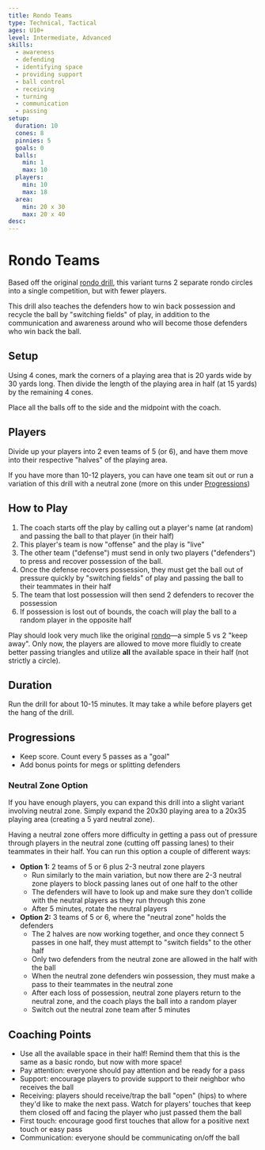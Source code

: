 ```yaml
---
title: Rondo Teams
type: Technical, Tactical
ages: U10+
level: Intermediate, Advanced
skills:
  - awareness
  - defending
  - identifying space
  - providing support
  - ball control
  - receiving
  - turning
  - communication
  - passing
setup:
  duration: 10
  cones: 8
  pinnies: 5
  goals: 0
  balls:
    min: 1
    max: 10
  players:
    min: 10
    max: 18
  area:
    min: 20 x 30
    max: 20 x 40
desc:
---
```


# Rondo Teams

Based off the original [rondo drill](rondo.md), this variant turns 2 separate rondo circles into a single competition, but with fewer players.

This drill also teaches the defenders how to win back possession and recycle the ball by "switching fields" of play, in addition to the communication and awareness around who will become those defenders who win back the ball.

## Setup

Using 4 cones, mark the corners of a playing area that is 20 yards wide by 30 yards long. Then divide the length of the playing area in half (at 15 yards) by the remaining 4 cones.

Place all the balls off to the side and the midpoint with the coach.

## Players

Divide up your players into 2 even teams of 5 (or 6), and have them move into their respective "halves" of the playing area.

If you have more than 10-12 players, you can have one team sit out or run a variation of this drill with a neutral zone (more on this under [Progressions](#progressions))

## How to Play

1. The coach starts off the play by calling out a player's name (at random) and passing the ball to that player (in their half)
2. This player's team is now "offense" and the play is "live"
3. The other team ("defense") must send in only two players ("defenders") to press and recover possession of the ball.
4. Once the defense recovers possession, they must get the ball out of pressure quickly by "switching fields" of play and passing the ball to their teammates in their half
5. The team that lost possession will then send 2 defenders to recover the possession
6. If possession is lost out of bounds, the coach will play the ball to a random player in the opposite half

Play should look very much like the original [rondo](rondo.md)—a simple 5 vs 2 "keep away". Only now, the players are allowed to move more fluidly to create better passing triangles and utilize **all** the available space in their half (not strictly a circle).

## Duration

Run the drill for about 10-15 minutes. It may take a while before players get the hang of the drill.

## Progressions

- Keep score. Count every 5 passes as a "goal"
- Add bonus points for megs or splitting defenders

### Neutral Zone Option

If you have enough players, you can expand this drill into a slight variant involving neutral zone. Simply expand the 20x30 playing area to a 20x35 playing area (creating a 5 yard neutral zone).

Having a neutral zone offers more difficulty in getting a pass out of pressure through players in the neutral zone (cutting off passing lanes) to their teammates in their half. You can run this option a couple of different ways:

- **Option 1:** 2 teams of 5 or 6 plus 2-3 neutral zone players
  - Run similarly to the main variation, but now there are 2-3 neutral zone players to block passing lanes out of one half to the other
  - The defenders will have to look up and make sure they don't collide with the neutral players as they run through this zone
  - After 5 minutes, rotate the neutral players
- **Option 2:** 3 teams of 5 or 6, where the "neutral zone" holds the defenders
  - The 2 halves are now working together, and once they connect 5 passes in one half, they must attempt to "switch fields" to the other half
  - Only two defenders from the neutral zone are allowed in the half with the ball
  - When the neutral zone defenders win possession, they must make a pass to their teammates in the neutral zone
  - After each loss of possession, neutral zone players return to the neutral zone, and the coach plays the ball into a random player
  - Switch out the neutral zone team after 5 minutes

## Coaching Points

- Use all the available space in their half! Remind them that this is the same as a basic rondo, but now with more space!
- Pay attention: everyone should pay attention and be ready for a pass
- Support: encourage players to provide support to their neighbor who receives the ball
- Receiving: players should receive/trap the ball "open" (hips) to where they'd like to make the next pass. Watch for players' touches that keep them closed off and facing the player who just passed them the ball
- First touch: encourage good first touches that allow for a positive next touch or easy pass
- Communication: everyone should be communicating on/off the ball
